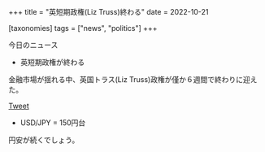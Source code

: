 +++
title = "英短期政権(Liz Truss)終わる"
date = 2022-10-21

[taxonomies] 
tags = ["news", "politics"]
+++

今日のニュース

- 英短期政権が終わる

金融市場が揺れる中、英国トラス(Liz Truss)政権が僅か６週間で終わりに迎えた。

[Tweet](https://twitter.com/trussliz/status/1583089419824730112)

- USD/JPY = 150円台

円安が続くでしょう。
